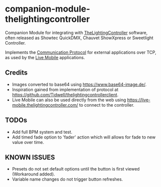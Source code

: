 # companion-module-thelightingcontroller
Companion Module for integrating with [TheLightingController](http://thelightingcontroller.com) software, often released as Showtec QuickDMX, Chauvet ShowXpress or Sweetlight Controller.

Implements the [Communication Protocol](http://download.thelightingcontroller.com/software/External_Application/Protocol.pdf) for external applications over TCP, as used by the [Live Mobile](https://thelightingcontroller.com/viewtopic.php?f=85&t=4552) applications.

## Credits
- Images converted to base64 using https://www.base64-image.de/.
- Inspiration gained from implementation of protocol at https://github.com/Tidwell/thelightingcontrollerclient.
- Live Mobile can also be used directly from the web using https://live-mobile.thelightingcontroller.com/ to connect to the controller.

## TODOs
- Add full BPM system and test.
- Add timed fade option to 'fader' action which will allows for fade to new value over time.

## KNOWN ISSUES
- Presets do not set default options until the button is first viewed (Workaround added).
- Variable name changes do not trigger button refreshes.